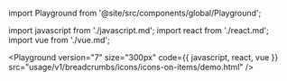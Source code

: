 import Playground from '@site/src/components/global/Playground';

import javascript from './javascript.md';
import react from './react.md';
import vue from './vue.md';

<Playground
  version="7"
  size="300px"
  code={{ javascript, react, vue }}
  src="usage/v1/breadcrumbs/icons/icons-on-items/demo.html"
/>
